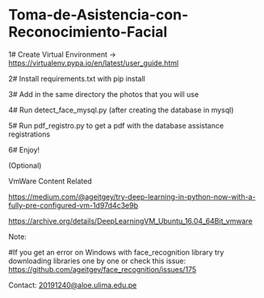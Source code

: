 # Toma-de-Asistencia-con-Reconocimiento-Facial

1# Create Virtual Environment -> https://virtualenv.pypa.io/en/latest/user_guide.html

2# Install requirements.txt with pip install

3# Add in the same directory the photos that you will use

4# Run detect_face_mysql.py (after creating the database in mysql)

5# Run pdf_registro.py to get a pdf with the database assistance registrations

6# Enjoy!

(Optional)

VmWare Content Related

https://medium.com/@ageitgey/try-deep-learning-in-python-now-with-a-fully-pre-configured-vm-1d97d4c3e9b

https://archive.org/details/DeepLearningVM_Ubuntu_16.04_64Bit_vmware


Note:

#If you get an error on Windows with face_recognition library try downloading libraries one by one or check this issue:
https://github.com/ageitgey/face_recognition/issues/175

Contact: 20191240@aloe.ulima.edu.pe